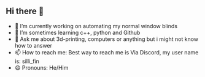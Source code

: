 ## Hi there 👋

<!--
**VilkkuKoo/VilkkuKoo** is a ✨ _special_ ✨ repository because its `README.md` (this file) appears on your GitHub profile.
- 🤔 I’m looking for help with ...
- 👯 I’m looking to collaborate on ...
- ⚡ Fun fact: 
-->

- 🔭 I’m currently working on automating my normal window blinds
- 🌱 I’m sometimes learning c++, python and Github
- 💬 Ask me about 3d-printing, computers or anything but i might not know how to answer
- 📫 How to reach me: Best way to reach me is Via Discord, my user name is: silli_fin
- 😄 Pronouns: He/Him
